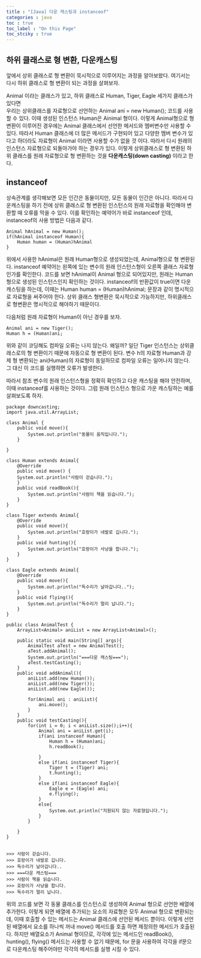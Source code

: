```yaml
---
title : "[Java] 다운 캐스팅과 instanceof"
categories : java
toc : true
toc_label : "On this Page"
toc_stciky : true
---
```

## 하위 클래스로 형 변환, 다운캐스팅
앞에서 상위 클래스로 형 변환이 묵시적으로 이루어지는 과정을 알아보왔다. 여기서는 다시 하위 클래스로 형 변환이 되는 과정을 살펴보자.    

Animal 이라는 클래스가 있고, 하위 클래스로  Human, Tiger, Eagle 세가지 클래스가 있다면   
우리는 상위클래스를 자료형으로 선언하는 Animal ani = new Human(); 코드를 사용할 수 있다.
이때 생성된 인스턴스 Human은 Ainimal 형이다. 이렇게 Animal형으로 형 변환이 이루어진 경우에는 Animal 클래스에서 선언한 메서드와 멤버변수만 사용할 수 있다. 따라서 Human 클래스에 더 많은 메서드가 구현되어 있고 다양한 멤버 변수가 있다고 하더라도 자료형이 Animal 이라면 사용할 수가 없을 것 이다. 따라서 다시 원래의 인스턴스 자료형으로 되돌아가야 하는 경우가 있다. 이렇게 상위클래스로 형 변환된 하위 클래스를 원래 자료형으로 형 변환하는 것을 **다운캐스팅(down casting)** 이라고 한다.

## instanceof
상속관계를 생각해보면 모든 인간은 동물이지만, 모든 동물이 인간은 아니다. 따라서 다운캐스팅을 하기 전에 상위 클래스로 형 변환된 인스턴스의 원래 자료형을 확인해야 변환할 때 오류를 막을 수 있다. 이를 확인하는 예약어가 바로 instanceof 인데, instanceof의 사용 방법은 다음과 같다.
```
Animal hAnimal = new Human();
if(hAnimal instanceof Human){
    Human human = (Human)hAnimal
}
```
위에서 사용한 hAnimal은 원래 Human형으로 생성되었는데, Animal형으로 형 변환된다. instanceof 예약어는 왼쪽에 있는 변수의 원래 인스턴스형이 오른쪽 클래스 자료형인가를 확인한다. 코드를 보면 hAnimal이 Animal 형으로 되어있지만, 원래는 Human형으로 생성된 인스턴스인지 확인하는 것이다. instanceof의 반환값이 true이면 다운 캐스팅을 하는데, 이때는 Human human = (Human)hAnimal; 문장과 같이 명시적으로 자료형을 써주어야 한다.
상위 클래스 형변환은 묵시적으로 가능하지만, 하위클래스로 형변환은 명시적으로 해야하기 때문이다.

다음처럼 원래 자료형이 Human이 아닌 경우를 보자.
```
Animal ani = new Tiger();
Human h = (Human)ani;
```
위와 같이 코딩해도 컴파일 오류는 나지 않는다. 왜일까? 일단 Tiger 인스턴스는 상위클래스로의 형 변환이기 때문에 자동으로 형 변환이 된다. 변수 h의 자료형 Human과 강제 형 변환되는 ani(Human)의 자료형이 동일하므로 컴파일 오류는 일어나지 않는다. 그 대신 이 코드를 실행하면 오류가 발생한다.

따라서 참조 변수의 원래 인스턴스형을 정확히 확인하고 다운 캐스팅을 해야 안전하며, 이때 instanceof를 사용하는 것이다. 그럼 원래 인스턴스 형으로 가운 캐스팅하는 예를 살펴보도록 하자.
```
package downcasting;
import java.util.ArrayList;

class Animal {
    public void move(){
        System.out.println("동물이 움직입니다.");
    }

}

class Human extends Animal{
    @Override
    public void move() {
    System.out.println("사람이 걷습니다.");
    }
    public void readBook(){
        System.out.println("사람이 책을 읽습니다.");
    }
}

class Tiger extends Animal{
    @Override
    public void move(){
        System.out.println("호랑이가 네발로 깁니다.");
    }
    public void hunting(){
        System.out.println("호랑이가 사냥을 합니다.");
    }
}

class Eagle extends Animal{
    @Override
    public void move(){
        System.out.println("독수리가 날아갑니다..");
    }
    public void flying(){
        System.out.println("독수리가 멀리 납니다.");
    }
}

public class AnimalTest {
    ArrayList<Animal> aniList = new ArrayList<Animal>();

    public static void main(String[] args){
        AnimalTest aTest = new AnimalTest();
        aTest.addAnimal();
        System.out.println("===다운 캐스팅===");
        aTest.testCasting();
    }
    public void addAnimal(){
        aniList.add(new Human());
        aniList.add(new Tiger());
        aniList.add(new Eagle());

        for(Animal ani : aniList){
            ani.move();
        }
    }
    public void testCasting(){
        for(int i = 0; i < aniList.size();i++){
            Animal ani = aniList.get(i);
            if(ani instanceof Human){
                Human h = (Human)ani;
                h.readBook();

            }
            else if(ani instanceof Tiger){
                Tiger t = (Tiger) ani;
                t.hunting();
            }
            else if(ani instanceof Eagle){
                Eagle e = (Eagle) ani;
                e.flying();
            }
            else{
                System.out.println("지원되지 않는 자료형입니다.");
            }
        }

    }
}


>>> 사람이 걷습니다.
>>> 호랑이가 네발로 깁니다.
>>> 독수리가 날아갑니다..
>>> ===다운 캐스팅===
>>> 사람이 책을 읽습니다.
>>> 호랑이가 사냥을 합니다.
>>> 독수리가 멀리 납니다.

```
위의 코드를 보면 각 동물 클래스를 인스턴스로 생성하여 Animal 형으로 선언한 배열에 추가한다. 이렇게 되면 배열에 추가되는 요소의 자료형은 모두 Animal 형으로 변환되는데, 이때 호출할 수 있는 메서드는 Animal 클래스에 선언된 메서드 뿐이다. 이렇게 선언된 배열에서 요소를 하나씩 꺼내 move() 메서드를 호출 하면 제정의한 메서드가 호출된다.
하지만 배열요소가 Animal 형이므로, 각각에 있는 메서드인 readBook(), hunting(), flying() 메서드는 사용할 수 없기 때문에, for 문을 사용하여 각각을 if문으로 다운캐스팅 해주어야만 각각의 메서드를 실행 시킬 수 있다.

